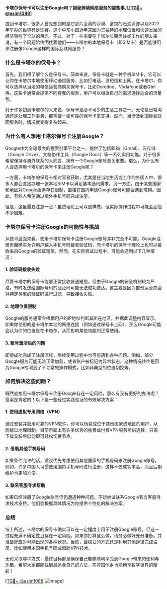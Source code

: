 **卡塔尔保号卡可以注册Google吗？揭秘跨境网络服务的那些事儿[[TG💪+ @esim1088](https://t.me/s/esim1088)]**

提到卡塔尔，很多人首先想到的是它那片金黄的沙漠、富饶的石油资源以及2022年举办的世界杯足球赛。这个中东小国近年来因为其独特的地理位置和快速发展的经济吸引了全球的目光。不过，对于一些需要在卡塔尔长期居住或工作的朋友来说，有一个问题始终困扰着他们——卡塔尔的本地保号卡（即SIM卡）是否能够用来注册像Google这样的国际互联网服务？

### **什么是卡塔尔的保号卡？**

首先，我们得了解什么是保号卡。简单来说，保号卡就是一种手机SIM卡，它可以让你在卡塔尔本地使用移动通信服务，比如打电话、发短信和上网。在卡塔尔，你可以选择从当地的电信运营商购买保号卡，比如Ooredoo、Vodafone或者Qtel等。这些卡通常会提供不同套餐的服务，用户可以根据自己的需求选择适合的流量包。

对于许多初到卡塔尔的人来说，保号卡是必不可少的生活工具之一。无论是日常沟通还是处理工作事务，都需要一张可靠的保号卡来支持。然而，当涉及到国际互联网服务时，情况就变得复杂起来。

### **为什么有人想用卡塔尔保号卡注册Google？**

Google作为全球最大的搜索引擎平台之一，提供了包括邮箱（Gmail）、云存储（Google Drive）、文档协作工具（Google Docs）等一系列实用功能。对于很多希望保持与海外联系的人而言，拥有一个Google账号至关重要。那么，为什么有人会选择用卡塔尔的保号卡来注册Google呢？

一方面，卡塔尔的保号卡相对容易获取，尤其是在当地生活或工作的外国人中，很多人都会直接办理一张本地SIM卡以满足基本通讯需求。另一方面，由于某些国家和地区对Google服务存在限制，直接在国内申请Google账号可能会遇到障碍。因此，有些人希望通过境外手机号码完成注册。

但是，这里需要注意一点：虽然理论上可以这样做，但实际操作过程中可能会面临不少困难。

### **卡塔尔保号卡注册Google的可能性与挑战**

从技术层面来看，使用卡塔尔保号卡注册Google账号并非完全不可能。Google注册页面确实允许用户输入手机号码接收验证码，而卡塔尔的保号卡理论上也可以接收来自Google的验证短信。然而，在实际尝试过程中，可能会遇到以下几种情况：

#### **1. 验证码接收失败**
尽管卡塔尔的保号卡能够正常接收普通短信，但由于Google的安全机制较为严格，有时发送给国际号码的验证码可能无法成功送达。这主要是因为部分运营商会对特定类型的验证码进行过滤，导致接收失败。

#### **2. 地理位置限制**
Google的服务通常会根据用户的IP地址判断其所在地区，并据此调整内容显示。如果你使用的是卡塔尔本地的网络连接（例如通过保号卡上网），那么Google可能会认为你的位置是在卡塔尔，从而影响某些功能的正常使用。

#### **3. 账号激活后的问题**
即使成功完成了注册流程，后续使用过程中也可能遇到各种问题。例如，部分Google服务可能无法正常加载，或者账户被标记为异常状态。这种情况往往是因为Google检测到了不寻常的操作模式，比如非典型的位置切换等。

### **如何解决这些问题？**

既然直接用卡塔尔保号卡注册Google存在一定风险，那么有没有更好的办法呢？答案是肯定的！以下是一些经过实践验证的有效解决方案：

#### **1. 使用虚拟专用网络（VPN）**
通过安装并启用可靠的VPN软件，你可以伪装成位于其他国家或地区的用户，从而绕过地理限制。目前市面上有许多优秀的免费或付费VPN服务可供选择，只需下载安装后启动即可轻松切换节点。

#### **2. 借助其他手机号码**
如果条件允许的话，建议优先考虑使用其他国家的手机号码来注册Google账号。例如，许多中国人习惯使用国内手机号码进行注册，这样不仅成功率高，而且后期维护也更加方便。

#### **3. 联系客服寻求帮助**
如果已经注册了Google账号但仍遭遇种种问题，不妨尝试联系Google官方客服寻求技术支持。他们会根据具体情况为你提供个性化的解决方案。

### **总结**

综上所述，卡塔尔的保号卡确实可以在一定程度上用于注册Google账号，但这一过程充满不确定性且存在一定风险。如果你打算这么做，请务必做好充分准备，并准备好应对可能出现的各种状况。当然，最稳妥的方式还是利用其他途径完成注册，比如使用本国手机号码或借助VPN技术。

无论采取哪种方式，最终目标都是确保自己能够顺利享受到Google带来的便利与乐趣。希望大家都能找到最适合自己的方法，在异国他乡也能畅享数字世界的精彩！

[[TG💪+ @esim1088](https://t.me/s/esim1088) ![Image](https://i.postimg.cc/4NQfJmqS/Snipaste-2025-05-13-00-14-12.png)]